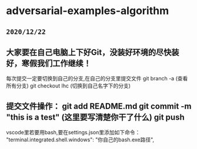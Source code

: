 ﻿# adversarial-examples-algorithm
## `2020/12/22`
大家要在自己电脑上下好Git，没装好环境的尽快装好，寒假我们工作继续！
---
每次提交一定要切换到自己的分支,在自己的分支里提交文件
git branch -a (查看所有分支)
git checkout lhc (切换到自己名字下的分支)

提交文件操作：
git add README.md
git commit -m "this is a test" (这里要写清楚你干了什么)
git push
---
vscode里若要用bash,要在settings.json里添加如下命令：
"terminal.integrated.shell.windows": "你自己的bash.exe路径",